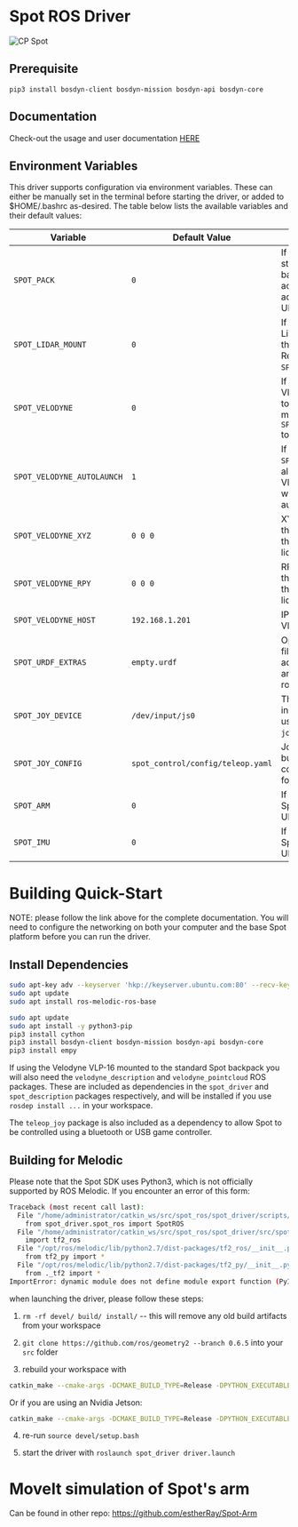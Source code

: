 # Spot ROS Driver

![CP Spot](cp_spot.jpg)

## Prerequisite
```
pip3 install bosdyn-client bosdyn-mission bosdyn-api bosdyn-core
```


## Documentation

Check-out the usage and user documentation [HERE](https://heuristicus.github.io/spot_ros)


## Environment Variables

This driver supports configuration via environment variables.  These can either be manually set in the terminal before
starting the driver, or added to $HOME/.bashrc as-desired.  The table below lists the available variables and their
default values:

| Variable                   | Default Value                     | Description                                                                                |
|----------------------------|-----------------------------------|--------------------------------------------------------------------------------------------|
| `SPOT_PACK`                | `0`                               | If `1`, enables the standard ROS backpack accessory and adds it to the URDF                |
| `SPOT_LIDAR_MOUNT`         | `0`                               | If `1`, adds the Lidar mount to the backpack. Requires `SPOT_PACK` to be `1`               |
| `SPOT_VELODYNE`            | `0`                               | If `1`, adds the a VLP-16 sensor to the lidar mount. Requires `SPOT_LIDAR_MOUNT` to be `1` |
| `SPOT_VELODYNE_AUTOLAUNCH` | `1`                               | If `1` and `SPOT_VELODYNE` is also 1, the VLP16 ROS node will start automatically          |
| `SPOT_VELODYNE_XYZ`        | `0 0 0`                           | XYZ offset for the VLP-16 from the backpack lidar mount                                    |
| `SPOT_VELODYNE_RPY`        | `0 0 0`                           | RPY offset for the VLP-16 from the backpack lidar mount                                    |
| `SPOT_VELODYNE_HOST`       | `192.168.1.201`                   | IP address of the VLP-16 sensor                                                            |
| `SPOT_URDF_EXTRAS`         | `empty.urdf`                      | Optional URDF file to add additional joints and links to the robot                         |
| `SPOT_JOY_DEVICE`          | `/dev/input/js0`                  | The Linux joypad input device used by the `joy_teleop` node                                |
| `SPOT_JOY_CONFIG`          | `spot_control/config/teleop.yaml` | Joypad button/axis configuration file for `joy_teleop`                                     |
| `SPOT_ARM`                 | `0`                               | If `1`, adds the Spot arm to the URDF                                                      |
| `SPOT_IMU`                 | `0`                               | If `1`, adds the Spot imu to the URDF                                                      |


# Building Quick-Start

NOTE: please follow the link above for the complete documentation. You will need to configure the networking on both
your computer and the base Spot platform before you can run the driver.

## Install Dependencies

```bash
sudo apt-key adv --keyserver 'hkp://keyserver.ubuntu.com:80' --recv-key C1CF6E31E6BADE8868B172B4F42ED6FBAB17C654
sudo apt update
sudo apt install ros-melodic-ros-base

sudo apt update
sudo apt install -y python3-pip
pip3 install cython
pip3 install bosdyn-client bosdyn-mission bosdyn-api bosdyn-core
pip3 install empy
```

If using the Velodyne VLP-16 mounted to the standard Spot backpack you will also need the `velodyne_description` and
`velodyne_pointcloud` ROS packages.  These are included as dependencies in the `spot_driver` and `spot_description`
packages respectively, and will be installed if you use `rosdep install ...` in your workspace.

The `teleop_joy` package is also included as a dependency to allow Spot to be controlled using a bluetooth or USB
game controller.


## Building for Melodic

Please note that the Spot SDK uses Python3, which is not officially supported by ROS Melodic.  If you encounter an error
of this form:

```bash
Traceback (most recent call last):
  File "/home/administrator/catkin_ws/src/spot_ros/spot_driver/scripts/spot_ros", line 3, in <module>
    from spot_driver.spot_ros import SpotROS
  File "/home/administrator/catkin_ws/src/spot_ros/spot_driver/src/spot_driver/spot_ros.py", line 19, in <module>
    import tf2_ros
  File "/opt/ros/melodic/lib/python2.7/dist-packages/tf2_ros/__init__.py", line 38, in <module>
    from tf2_py import *
  File "/opt/ros/melodic/lib/python2.7/dist-packages/tf2_py/__init__.py", line 38, in <module>
    from ._tf2 import *
ImportError: dynamic module does not define module export function (PyInit__tf2)
```

when launching the driver, please follow these steps:

1.  `rm -rf devel/ build/ install/` -- this will remove any old build artifacts from your workspace

2. `git clone https://github.com/ros/geometry2 --branch 0.6.5` into your `src` folder

3. rebuild your workspace with

```bash
catkin_make --cmake-args -DCMAKE_BUILD_TYPE=Release -DPYTHON_EXECUTABLE=/usr/bin/python3 -DPYTHON_INCLUDE_DIR=/usr/include/python3.6m -DPYTHON_LIBRARY=/usr/lib/x86_64-linux-gnu/libpython3.6m.so
```

Or if you are using an Nvidia Jetson:

```bash
catkin_make --cmake-args -DCMAKE_BUILD_TYPE=Release -DPYTHON_EXECUTABLE=/usr/bin/python3 -DPYTHON_INCLUDE_DIR=/usr/include/python3.6m -DPYTHON_LIBRARY=/usr/lib/aarch64-linux-gnu/libpython3.6m.so
```

4. re-run `source devel/setup.bash`

5. start the driver with `roslaunch spot_driver driver.launch`

# MoveIt simulation of Spot's arm

Can be found in other repo: https://github.com/estherRay/Spot-Arm
